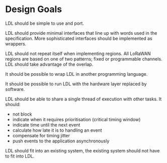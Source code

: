 Design Goals
============

LDL should be simple to use and port.

LDL should provide minimal interfaces that line up with words used in the 
specification. More sophisticated interfaces should be implemented as wrappers.

LDL should not repeat itself when implementing regions. All LoRaWAN regions are based on one of two patterns; fixed or
programmable channels. LDL should take advantage of the overlap.

It should be possible to wrap LDL in another programming language.

It should be possible to run LDL with the hardware layer replaced by software.

LDL should be able to share a single thread of execution with other tasks. It should:

- not block
- indicate when it requires prioritisation (critical timing window)
- indicate time until the next event
- calculate how late it is to handling an event
- compensate for timing jitter
- push events to the application asynchronously

LDL should fit into an existing system, the existing system should not 
have to fit into LDL.
